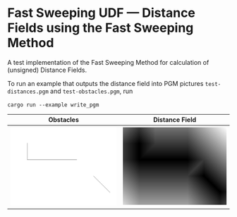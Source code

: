 # Fast Sweeping UDF — Distance Fields using the Fast Sweeping Method

A test implementation of the Fast Sweeping Method for calculation of (unsigned) Distance Fields.

To run an example that outputs the distance field into PGM pictures `test-distances.pgm` and `test-obstacles.pgm`, run

```shell
cargo run --example write_pgm
```

| Obstacles                                  | Distance Field                                                  |
|--------------------------------------------|-----------------------------------------------------------------|
| ![Obstacle Map](readme/test-obstacles.jpg) | ![Resulting Unsigned Distance Field](readme/test-distances.jpg) |
